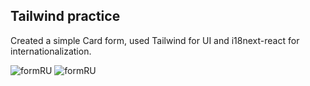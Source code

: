 ## Tailwind practice

Created a simple Card form, used Tailwind for UI and i18next-react for internationalization.

![formRU]('src/assets/screenFormRU.png') ![formRU]('src/assets/screenFormEN.png')
